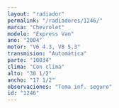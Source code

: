 ```yaml
---
layout: "radiador"
permalink: "/radiadores/1246/"
marca: "Chevrolet"
modelo: "Express Van"
ano: "2004"
motor: "V6 4.3, V8 5.3"
transmision: "Automática"
parte: "10034"
clima: "Con clima"
alto: "30 1/2"
ancho: "17 1/2"
observaciones: "Toma inf. seguro"
id: "1246"
---
```


